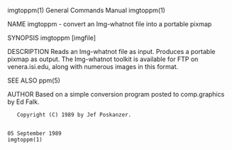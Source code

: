 imgtoppm(1)                                                                             General Commands Manual                                                                            imgtoppm(1)

NAME
       imgtoppm - convert an Img-whatnot file into a portable pixmap

SYNOPSIS
       imgtoppm [imgfile]

DESCRIPTION
       Reads an Img-whatnot file as input.  Produces a portable pixmap as output.  The Img-whatnot toolkit is available for FTP on venera.isi.edu, along with numerous images in this format.

SEE ALSO
       ppm(5)

AUTHOR
       Based on a simple conversion program posted to comp.graphics by Ed Falk.

       Copyright (C) 1989 by Jef Poskanzer.

                                                                                           05 September 1989                                                                               imgtoppm(1)
